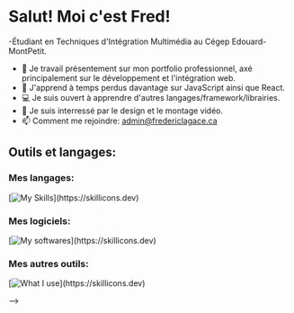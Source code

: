 # Salut! Moi c'est Fred!

 -Étudiant en Techniques d'Intégration Multimédia au Cégep Edouard-MontPetit.

 
- 🔭 Je travail présentement sur mon portfolio professionnel, axé principalement sur le développement et l'intégration web.
- 🌱 J'apprend à temps perdus davantage sur JavaScript ainsi que React.
- :computer: Je suis ouvert à apprendre d'autres langages/framework/librairies.
- :art: Je suis interressé par le design et le montage vidéo.
- 📫 Comment me rejoindre: admin@fredericlagace.ca

## **Outils et langages:**

### Mes langages:
[![My Skills](https://skillicons.dev/icons?i=html,css,sass,js,)](https://skillicons.dev)

### Mes logiciels:
[![My softwares](https://skillicons.dev/icons?i=ae,blender,figma,github,ai,vscode,webstorm,)](https://skillicons.dev)

### Mes autres outils:
[![What I use](https://skillicons.dev/icons?i=discord,gmail,linkedin,netlify,nodejs,npm,)](https://skillicons.dev)

-->

